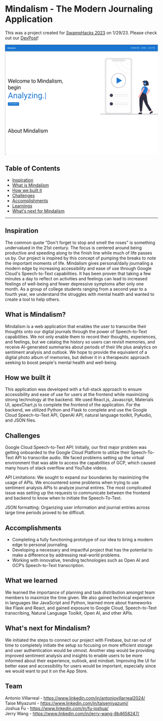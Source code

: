 # Mindalism - The Modern Journaling Application

This was a project created for [SwampHacks 2023](https://2023.swamphacks.com/) on 1/29/23. Please check out our [DevPost](https://devpost.com/software/mindalism)!

![](https://github.com/Antonio-Villarreal/Mindalism/blob/main/mindalism/Screenshot_20230129_073140.png)

## Table of Contents
- [Inspiration](#inspiration)
- [What is Mindalism](#what-is-mindalism)
- [How we built it](#how-we-built-it)
- [Challenges](#challenges)
- [Accomplishments](#accomplishments)
- [Learnings](#what-we-learned)
- [What's next for Mindalism](#whats-next-for-mindalism)

---

## Inspiration
The common quote "Don't forget to stop and smell the roses" is something undervalued in the 21st century. The focus is centered around being productive and speeding along to the finish line while much of life passes us by. Our project is inspired by this concept of pumping the breaks to note the important moments of life. Mindalism gives personal/daily journaling a modern edge by increasing accessibility and ease of use through Google Cloud's Speech-to-Text capabilities. It has been proven that taking a few minutes a day to reflect on activities and feelings can lead to increased feelings of well-being and fewer depressive symptoms after only one month. As a group of college students ranging from a second year to a fourth year, we understand the struggles with mental health and wanted to create a tool to help others.

## What is Mindalism?
Mindalism is a web application that enables the user to transcribe their thoughts onto our digital journals through the power of Speech-to-Text capabilities. We not only enable them to record their thoughts, experiences, and feelings, but we catalog the history so users can revisit memories, and receive AI-generated summaries about periods of their life plus analytics on sentiment analysis and outlook. We hope to provide the equivalent of a digital photo album of memories, but deliver it in a therapeutic approach seeking to boost people's mental health and well-being.

## How we built it
This application was developed with a full-stack approach to ensure accessibility and ease of use for users at the frontend while maximizing strong technology at the backend. We used React.js, Javascript, Materials UI, apexChart.js to complete the frontend of the application. For the backend, we utilized Python and Flask to complete and use the Google Cloud Speech-to-Text API, OpenAI API, natural language toolkit, PyAudio, and JSON files.

## Challenges
Google Cloud Speech-to-Text API: 
Initially, our first major problem was getting onboarded to the Google Cloud Platform to utilize their Speech-To-Text API to transcribe audio. We faced problems setting up the virtual environment that was able to access the capabilities of GCP, which caused many hours of stack overflow and YouTube videos.

API Limitations: 
We sought to expand our boundaries by maximizing the usage of APIs. We encountered some problems when trying to use sentiment analysis APIs to analyze journal entires. The most complicated issue was setting up the requests to communicate between the frontend and backend to know when to initiate the Speech-To-Text.

JSON formatting: 
Organizing user information and journal entries across large time periods proved to be difficult.

## Accomplishments
- Completing a fully functioning prototype of our idea to bring a modern edge to personal journaling.
- Developing a necessary and impactful project that has the potential to make a difference by addressing real-world problems.
- Working with innovative, trending technologies such as Open AI and GCP’s Speech-to-Text transcription.

## What we learned
We learned the importance of planning and task distribution amongst team members to maximize the time given. We also gained technical experience in languages like JavaScript and Python, learned more about frameworks like Flask and React, and gained exposure to Google Cloud, Speech-to-Text transcribing, Natural Language Toolkit, Open AI, and other APIs.

## What's next for Mindalism?
We initiated the steps to connect our project with Firebase, but ran out of time to completely initiate the setup so focusing on more efficient storage and user authentication would be utmost. Another step would be providing improved sentiment analysis and insights to enable users to be more informed about their experience, outlook, and mindset. Improving the UI for better ease and accessibility for users would be important, especially since we would want to put it on the App Store.

## Team
Antonio Villarreal - https://www.linkedin.com/in/antoniovillarreal2024/   
Taise Miyazumi - https://www.linkedin.com/in/taisemiyazumi/   
Joshua Fu - https://www.linkedin.com/in/fu-joshua/   
Jerry Wang - https://www.linkedin.com/in/jerry-wang-8b4658247/

